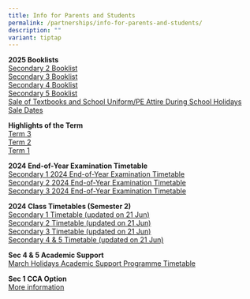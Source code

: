 ```yaml
---
title: Info for Parents and Students
permalink: /partnerships/info-for-parents-and-students/
description: ""
variant: tiptap
---
```

<p><strong>2025 Booklists</strong>
<br><a href="/files/BVSS__Sec_2_2025_Booklist.pdf" rel="noopener noreferrer nofollow" target="_blank">Secondary 2 Booklist</a>
<br><a href="/files/BVSS__Sec_3_2025_Booklist.pdf" rel="noopener nofollow" target="_blank">Secondary 3 Booklist</a>
<br><a href="/files/BVSS__Sec_4_2025_Booklist.pdf" rel="noopener nofollow" target="_blank">Secondary 4 Booklist</a>
<br><a href="/files/BVSS__Sec_5_2025_Booklist.pdf" rel="noopener nofollow" target="_blank">Secondary 5 Booklist</a>
<br><a href="/files/Annex_A.pdf" rel="noopener nofollow" target="_blank">Sale of Textbooks and School Uniform/PE Attire During School Holidays</a>
<br><a href="/files/Sale_dates.pdf" rel="noopener nofollow" target="_blank">Sale Dates</a>
<br>
</p>
<p></p>
<p><strong>Highlights of the Term</strong>
<br><a href="/files/HighIights_of_Term_3_2024.pdf" rel="noopener noreferrer nofollow" target="_blank">Term 3</a>
<br><a href="/files/Term2_Highlights.pdf" rel="noopener noreferrer nofollow" target="_blank">Term 2</a>
<br><a href="/files/2024_Term_1_Parent_Letter_Annex.pdf" rel="noopener noreferrer nofollow" target="_blank">Term 1</a>
<br>
</p>
<p><strong>2024 End-of-Year Examination Timetable</strong>
<br><a href="/files/Info%20for%20Parents%20Stakeholders/Sec_1_2024_EYE_Timetable.pdf" rel="noopener noreferrer nofollow" target="_blank">Secondary 1 2024 End-of-Year Examination Timetable</a>
<br><a href="/files/Info%20for%20Parents%20Stakeholders/Sec_2_2024_EYE_Timetable.pdf" rel="noopener noreferrer nofollow" target="_blank">Secondary 2 2024 End-of-Year Examination Timetable</a>
<br><a href="/files/Info%20for%20Parents%20Stakeholders/Sec_3_2024_EYE_Timetable.pdf" rel="noopener noreferrer nofollow" target="_blank">Secondary 3 2024 End-of-Year Examination Timetable</a>
</p>
<p><strong>2024 Class Timetables (Semester 2)</strong>
<br><a href="/files/Secondary_1_Timetable__updated_on_21_Jun_.pdf" rel="noopener noreferrer nofollow" target="_blank">Secondary 1 Timetable (updated on 21 Jun)</a>
<br><a href="/files/Secondary_2_Timetable__updated_on_21_Jun_.pdf" rel="noopener noreferrer nofollow" target="_blank">Secondary 2 Timetable (updated on 21 Jun)</a>
<br><a href="/files/Secondary_3_Timetable__updated_on_21_Jun_.pdf" rel="noopener noreferrer nofollow" target="_blank">Secondary 3 Timetable (updated on 21 Jun)</a>
<br><a href="/files/Secondary_4___5_Timetable__updated_on_21_Jun_.pdf" rel="noopener noreferrer nofollow" target="_blank">Secondary 4 &amp; 5 Timetable (updated on 21 Jun)</a>
</p>
<p><strong>Sec 4 &amp; 5 Academic Support</strong>
<br><a href="/files/March_Holidays_Academic_Support_Programme.pdf" rel="noopener noreferrer nofollow" target="_blank">March Holidays Academic Support Programme Timetable</a>
</p>
<p><strong>Sec 1 CCA Option</strong>
<br><a href="/for-parents-and-stakeholders/cca-option/" rel="noopener noreferrer nofollow" target="_blank">More information</a>
</p>
<p></p>